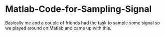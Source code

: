# Matlab-Code-for-Sampling-Signal
Basically me and a couple of friends had the task to sample some signal so we played around on Matlab and came up with this.
